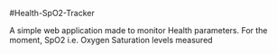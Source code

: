 #Health-SpO2-Tracker

A simple web application made to monitor Health parameters.
For the moment, SpO2 i.e. Oxygen Saturation levels measured
